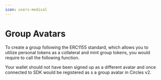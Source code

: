 ```yaml
---
icon: users-medical
---
```


# Group Avatars

&#x20;To create a group following the ERC1155 standard, which allows you to utilize personal tokens as a collateral and mint group tokens, you would require to call the following function.

Your wallet should not have been signed up as a different avatar and once connected to SDK would be registered as s a group avatar in Circles v2.
